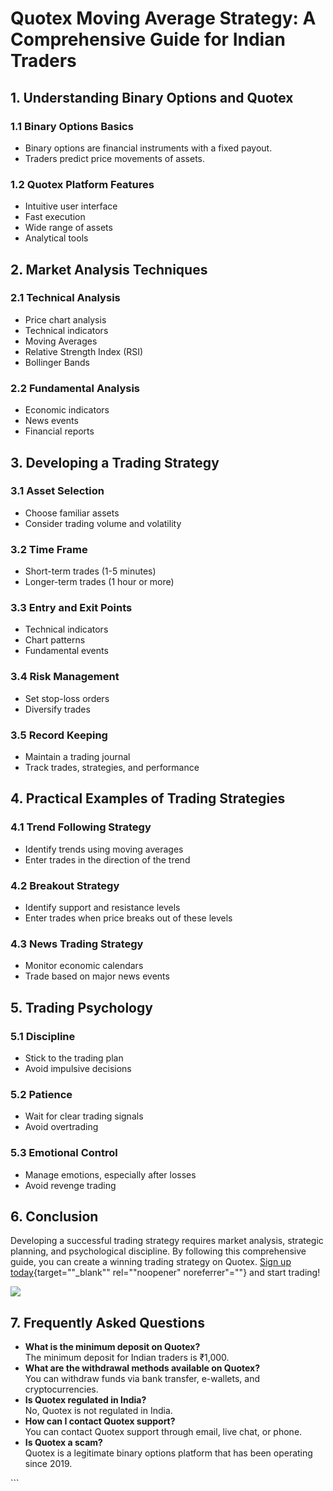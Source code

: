 # Quotex Moving Average Strategy: A Comprehensive Guide for Indian Traders

## 1. Understanding Binary Options and Quotex

### 1.1 Binary Options Basics

-   Binary options are financial instruments with a fixed payout.
-   Traders predict price movements of assets.

### 1.2 Quotex Platform Features

-   Intuitive user interface
-   Fast execution
-   Wide range of assets
-   Analytical tools

## 2. Market Analysis Techniques

### 2.1 Technical Analysis

-   Price chart analysis
-   Technical indicators
-   Moving Averages
-   Relative Strength Index (RSI)
-   Bollinger Bands

### 2.2 Fundamental Analysis

-   Economic indicators
-   News events
-   Financial reports

## 3. Developing a Trading Strategy

### 3.1 Asset Selection

-   Choose familiar assets
-   Consider trading volume and volatility

### 3.2 Time Frame

-   Short-term trades (1-5 minutes)
-   Longer-term trades (1 hour or more)

### 3.3 Entry and Exit Points

-   Technical indicators
-   Chart patterns
-   Fundamental events

### 3.4 Risk Management

-   Set stop-loss orders
-   Diversify trades

### 3.5 Record Keeping

-   Maintain a trading journal
-   Track trades, strategies, and performance

## 4. Practical Examples of Trading Strategies

### 4.1 Trend Following Strategy

-   Identify trends using moving averages
-   Enter trades in the direction of the trend

### 4.2 Breakout Strategy

-   Identify support and resistance levels
-   Enter trades when price breaks out of these levels

### 4.3 News Trading Strategy

-   Monitor economic calendars
-   Trade based on major news events

## 5. Trading Psychology

### 5.1 Discipline

-   Stick to the trading plan
-   Avoid impulsive decisions

### 5.2 Patience

-   Wait for clear trading signals
-   Avoid overtrading

### 5.3 Emotional Control

-   Manage emotions, especially after losses
-   Avoid revenge trading

## 6. Conclusion

Developing a successful trading strategy requires market analysis,
strategic planning, and psychological discipline. By following this
comprehensive guide, you can create a winning trading strategy on
Quotex. [Sign up
today](\%22https://traff.sbs/brokerqxsignup\%22){target=""_blank""
rel=""noopener" noreferrer"=""} and start trading!

[![](https://static.quotex.io/files/4_en/300_250.jpg)](https://traff.sbs/brokerqxlid)

## 7. Frequently Asked Questions

-   **What is the minimum deposit on Quotex?**\
    The minimum deposit for Indian traders is ₹1,000.
-   **What are the withdrawal methods available on Quotex?**\
    You can withdraw funds via bank transfer, e-wallets, and
    cryptocurrencies.
-   **Is Quotex regulated in India?**\
    No, Quotex is not regulated in India.
-   **How can I contact Quotex support?**\
    You can contact Quotex support through email, live chat, or phone.
-   **Is Quotex a scam?**\
    Quotex is a legitimate binary options platform that has been
    operating since 2019.

\`\`\`

